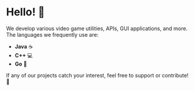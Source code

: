 # Hello! 🌟

We develop various video game utilities, APIs, GUI applications, and more. The languages we frequently use are:  
- **Java** ☕  
- **C++** 💻  
- **Go** 🐹  

If any of our projects catch your interest, feel free to support or contribute! 🚀
